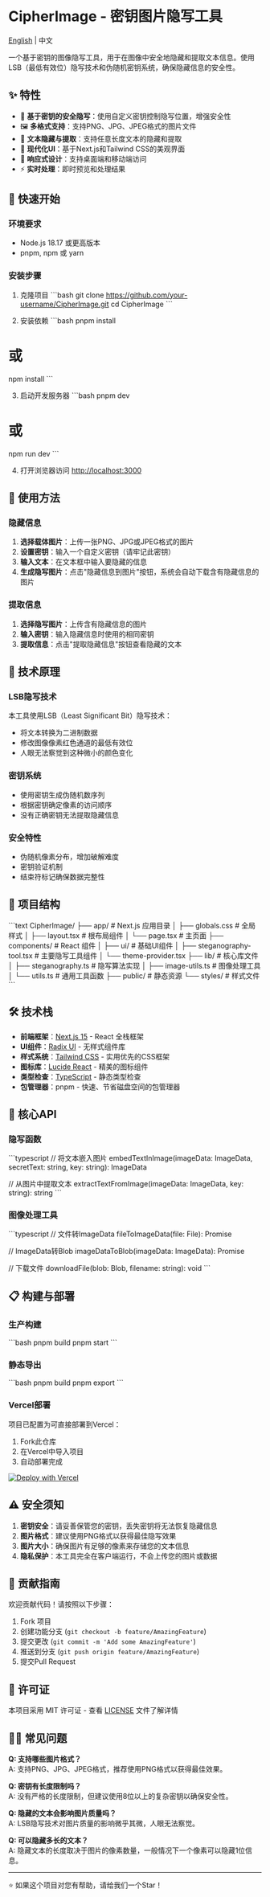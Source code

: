 # CipherImage - 密钥图片隐写工具

[English](README-EN.md) | 中文

一个基于密钥的图像隐写工具，用于在图像中安全地隐藏和提取文本信息。使用LSB（最低有效位）隐写技术和伪随机密钥系统，确保隐藏信息的安全性。

## ✨ 特性

- 🔐 **基于密钥的安全隐写**：使用自定义密钥控制隐写位置，增强安全性
- 🖼️ **多格式支持**：支持PNG、JPG、JPEG格式的图片文件  
- 📝 **文本隐藏与提取**：支持任意长度文本的隐藏和提取
- 🎨 **现代化UI**：基于Next.js和Tailwind CSS的美观界面
- 📱 **响应式设计**：支持桌面端和移动端访问
- ⚡ **实时处理**：即时预览和处理结果

## 🚀 快速开始

### 环境要求

- Node.js 18.17 或更高版本
- pnpm, npm 或 yarn

### 安装步骤

1. 克隆项目
\`\`\`bash
git clone https://github.com/your-username/CipherImage.git
cd CipherImage
\`\`\`

2. 安装依赖
\`\`\`bash
pnpm install
# 或
npm install
\`\`\`

3. 启动开发服务器
\`\`\`bash
pnpm dev
# 或
npm run dev
\`\`\`

4. 打开浏览器访问 [http://localhost:3000](http://localhost:3000)

## 📖 使用方法

### 隐藏信息

1. **选择载体图片**：上传一张PNG、JPG或JPEG格式的图片
2. **设置密钥**：输入一个自定义密钥（请牢记此密钥）
3. **输入文本**：在文本框中输入要隐藏的信息
4. **生成隐写图片**：点击"隐藏信息到图片"按钮，系统会自动下载含有隐藏信息的图片

### 提取信息

1. **选择隐写图片**：上传含有隐藏信息的图片
2. **输入密钥**：输入隐藏信息时使用的相同密钥
3. **提取信息**：点击"提取隐藏信息"按钮查看隐藏的文本

## 🔧 技术原理

### LSB隐写技术

本工具使用LSB（Least Significant Bit）隐写技术：
- 将文本转换为二进制数据
- 修改图像像素红色通道的最低有效位
- 人眼无法察觉到这种微小的颜色变化

### 密钥系统

- 使用密钥生成伪随机数序列
- 根据密钥确定像素的访问顺序
- 没有正确密钥无法提取隐藏信息

### 安全特性

- 伪随机像素分布，增加破解难度
- 密钥验证机制
- 结束符标记确保数据完整性

## 📁 项目结构

\`\`\`text
CipherImage/
├── app/                    # Next.js 应用目录
│   ├── globals.css        # 全局样式
│   ├── layout.tsx         # 根布局组件
│   └── page.tsx           # 主页面
├── components/            # React 组件
│   ├── ui/               # 基础UI组件
│   ├── steganography-tool.tsx  # 主要隐写工具组件
│   └── theme-provider.tsx
├── lib/                  # 核心库文件
│   ├── steganography.ts  # 隐写算法实现
│   ├── image-utils.ts    # 图像处理工具
│   └── utils.ts          # 通用工具函数
├── public/               # 静态资源
└── styles/               # 样式文件
\`\`\`

## 🛠️ 技术栈

- **前端框架**：[Next.js 15](https://nextjs.org/) - React 全栈框架
- **UI组件**：[Radix UI](https://www.radix-ui.com/) - 无样式组件库
- **样式系统**：[Tailwind CSS](https://tailwindcss.com/) - 实用优先的CSS框架
- **图标库**：[Lucide React](https://lucide.dev/) - 精美的图标组件
- **类型检查**：[TypeScript](https://www.typescriptlang.org/) - 静态类型检查
- **包管理器**：pnpm - 快速、节省磁盘空间的包管理器

## 🔧 核心API

### 隐写函数

\`\`\`typescript
// 将文本嵌入图片
embedTextInImage(imageData: ImageData, secretText: string, key: string): ImageData

// 从图片中提取文本
extractTextFromImage(imageData: ImageData, key: string): string
\`\`\`

### 图像处理工具

\`\`\`typescript
// 文件转ImageData
fileToImageData(file: File): Promise<ImageData>

// ImageData转Blob
imageDataToBlob(imageData: ImageData): Promise<Blob>

// 下载文件
downloadFile(blob: Blob, filename: string): void
\`\`\`

## 📋 构建与部署

### 生产构建

\`\`\`bash
pnpm build
pnpm start
\`\`\`

### 静态导出

\`\`\`bash
pnpm build
pnpm export
\`\`\`

### Vercel部署

项目已配置为可直接部署到Vercel：

1. Fork此仓库
2. 在Vercel中导入项目
3. 自动部署完成

[![Deploy with Vercel](https://vercel.com/button)](https://vercel.com/new/clone?repository-url=https://github.com/your-username/CipherImage)

## ⚠️ 安全须知

1. **密钥安全**：请妥善保管您的密钥，丢失密钥将无法恢复隐藏信息
2. **图片格式**：建议使用PNG格式以获得最佳隐写效果
3. **图片大小**：确保图片有足够的像素来存储您的文本信息
4. **隐私保护**：本工具完全在客户端运行，不会上传您的图片或数据

## 🤝 贡献指南

欢迎贡献代码！请按照以下步骤：

1. Fork 项目
2. 创建功能分支 (`git checkout -b feature/AmazingFeature`)
3. 提交更改 (`git commit -m 'Add some AmazingFeature'`)
4. 推送到分支 (`git push origin feature/AmazingFeature`)
5. 提交Pull Request

## 📄 许可证

本项目采用 MIT 许可证 - 查看 [LICENSE](LICENSE) 文件了解详情

## 🙋‍♂️ 常见问题

**Q: 支持哪些图片格式？**  
A: 支持PNG、JPG、JPEG格式，推荐使用PNG格式以获得最佳效果。

**Q: 密钥有长度限制吗？**  
A: 没有严格的长度限制，但建议使用8位以上的复杂密钥以确保安全性。

**Q: 隐藏的文本会影响图片质量吗？**  
A: LSB隐写技术对图片质量的影响微乎其微，人眼无法察觉。

**Q: 可以隐藏多长的文本？**  
A: 隐藏文本的长度取决于图片的像素数量，一般情况下一个像素可以隐藏1位信息。

---

⭐ 如果这个项目对您有帮助，请给我们一个Star！

